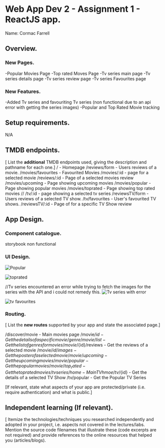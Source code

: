 # Web App Dev 2 - Assignment 1 - ReactJS app.

Name: Cormac Farrell

## Overview.

### New Pages.

-Popular Movies Page
-Top rated Moves Page
-Tv series main page
-Tv series details page
-Tv series review page
-Tv series Favourites page
### New Features.

-Added Tv series and favouriting Tv series (non functional due to an api error with getting the series images)
-Popular and Top Rated Movie tracking 

## Setup requirements.

N/A

## TMDB endpoints.

[ List the __additional__ TMDB endpoints used, giving the description and pathname for each one.] 
/ - Homepage
/reviews/form - Users reviews of a movie.
/movies/favourites - Favourited Movies
/movies/:id - page for a selected movie
/reviews/:id - Page of a selected movies review
/movies/upcoming - Page showing upcoming movies
/movies/popular - Page showing popular movies
/movies/toprated - Page showing top rated movies
//
/tv/:id - page showing a selected tv series
/reviewsTV/form - Users reviews of a selected TV show.
/tv/favourites - User's favourited TV shows.
/reviewsTV/:id - Page of for a specific TV Show review

## App Design.

### Component catalogue.
storybook non functional

### UI Design.
![Popular](https://user-images.githubusercontent.com/74902128/208070622-714f0289-2631-4bb9-95dc-cd852ee33a7c.png)

![toprated](https://user-images.githubusercontent.com/74902128/208070644-f2c2d2a9-4357-4b64-a4b2-1a6b61ce039c.png)

//Tv series encountered an error while trying to fetch the images for the series with the API and i could not remedy this.
![Tv series with error](https://user-images.githubusercontent.com/74902128/208070796-54f6796d-b085-4c71-b54e-dfc19c8c0ff1.png)

![tv favourites](https://user-images.githubusercontent.com/74902128/208070767-1cb75182-592b-4b8b-b4ce-04e6a861a38a.png)

### Routing.

[ List the __new routes__ supported by your app and state the associated page.]

/discover/movie - Main movies page
/movie/${id} - Get the details of a specific movie
/genre/movie/list - Get the list of genres for movies
/movie/${id}/reviews - Get the reviews of a selected movie
/movie/${id}/images - Get the poster of a selected movie
/movie/upcoming - Get the upcoming movies
/movie/popular - Get the popular movies
/movie/top_rated - Get the top rated movies
/tvseries/home - Main TV hmoe
/tv/${id} - Get the details of a selected TV Show
/tv/popular - Get the Popular TV Series



[If relevant, state what aspects of your app are protected/private (i.e. require authentication) and what is public.]

## Independent learning (If relevant).

[ Itemize the technologies/techniques you researched independently and adopted in your project, i.e. aspects not covered in the lectures/labs. Mention the source code filenames that illustrate these  (code excerpts are not required) and provide references to the online resources that helped you (articles/blogs).


